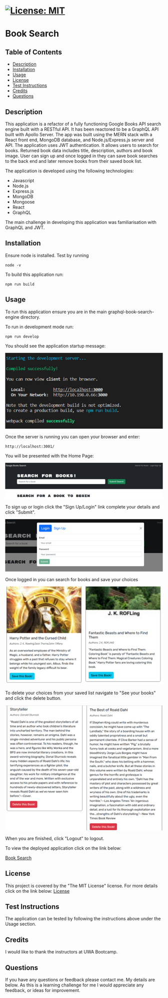 
  # [![License: MIT](https://img.shields.io/badge/License-MIT-yellow.svg)](https://opensource.org/licenses/MIT)

  # Book Search

  ## Table of Contents
 - [Description](#description)
 - [Installation](#installation)
 - [Usage](#usage)
 - [License](#license)
 - [Test Instructions](#test-instructions)
 - [Credits](#credits)
 - [Questions](#questions)
  
  ## Description
  This application is a refactor of a fully functioning Google Books API search engine built with a RESTful API. It has been reactored to be a GraphQL API built with Apollo Server. The app was built using the MERN stack with a React front end, MongoDB database, and Node.js/Express.js server and API. The application uses JWT authentication. It allows users to search for books. Returned book data includes title, description, authors and book image. User can sign up and once logged in they can save book searches to the back end and later remove books from their saved book list. 
  
  The application is developed using the following technologies:
  - Javascript
  - Node.js
  - Express.js
  - MongoDB
  - Mongoose
  - React
  - GraphQL

  The main challenge in developing this application was familiarisation with GraphQL and JWT. 


  ## Installation
  Ensure node is installed. Test by running 
  ```
  node -v
  ```

  To build this application run:
  ```
  npm run build
  ```

  

  ## Usage
  To run this application ensure you are in the main graphql-book-search-engine directory. 
  
  To run in development mode run:
  ```
  npm run develop
  ```


You should see the application startup message:

![Here is a screenshot showing the server started.](./images/server-start.png)

Once the server is running you can open your browser and enter:
```
http://localhost:3001/

```

You will be presented with the Home Page:

![Here is a screenshot showing the home page.](./images/home.png)

To sign up or login click the "Sign Up/Login" link complete your details and click "Submit".

![Here is a screenshot showing the login/signup page.](./images/signup.png)

Once logged in you can search for books and save your choices

![Here is a screenshot showing the save option.](./images/save.png)

To delete your choices from your saved list navigate to "See your books" and click the delete button.

![Here is a screenshot showing the delete option.](./images/delete.png)

When you are finished, click "Logout" to logout.

To view the deployed application click on the link below:

[Book Search](https://graphql-google-book-search.herokuapp.com/)


  ## License
  This project is covered by the "The MIT License" license.
  For more details click on the link below:
  [License](https://opensource.org/licenses/MIT)
  
  
  ## Test Instructions
  The application can be tested by following the instructions above under the Usage section.


  ## Credits
  I would like to thank the instructors at UWA Bootcamp. 
  
  ## Questions
 If you have any questions or feedback please contact me. My details are below. As this is a learning challenge for me I would appreciate any feedback, or ideas for improvement.

